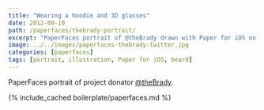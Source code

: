 ```yaml
---
title: "Wearing a hoodie and 3D glasses"
date: 2012-09-10
path: /paperfaces/thebrady-portrait/
excerpt: "PaperFaces portrait of @theBrady drawn with Paper for iOS on an iPad."
image: ../../images/paperfaces-thebrady-twitter.jpg
categories: [paperfaces]
tags: [portrait, illustration, Paper for iOS, beard]
---
```


PaperFaces portrait of project donator [@theBrady](https://twitter.com/theBrady).

{% include_cached boilerplate/paperfaces.md %}

